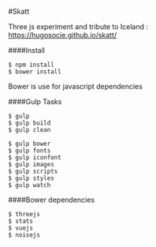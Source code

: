 #Skatt

Three js experiment and tribute to Iceland : https://hugosocie.github.io/skatt/

####Install

    $ npm install
    $ bower install

Bower is use for javascript dependencies

####Gulp Tasks

    $ gulp
    $ gulp build
    $ gulp clean

    $ gulp bower
    $ gulp fonts
    $ gulp iconfont
    $ gulp images
    $ gulp scripts
    $ gulp styles
    $ gulp watch

####Bower dependencies

    $ threejs
    $ stats
    $ vuejs
    $ noisejs
